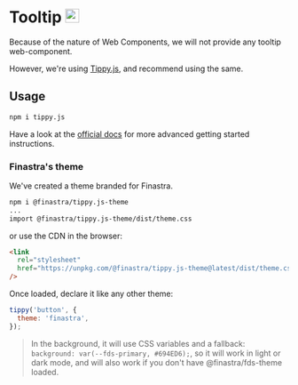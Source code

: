 # Tooltip <img src="https://atomiks.github.io/tippyjs/static/logo-ebc385458e03fdb24af078536af88065.svg" alt="Tippy.js" height="25" />

Because of the nature of Web Components, we will not provide any tooltip web-component.

However, we're using [Tippy.js](https://atomiks.github.io/tippyjs/), and recommend using the same.


## Usage 

```bash
npm i tippy.js
```

Have a look at the [official docs](https://atomiks.github.io/tippyjs/v6/getting-started/) for more advanced getting started instructions.

### Finastra's theme

We've created a theme branded for Finastra.

```bash
npm i @finastra/tippy.js-theme
...
import @finastra/tippy.js-theme/dist/theme.css
```

or use the CDN in the browser:

```html
<link
  rel="stylesheet"
  href="https://unpkg.com/@finastra/tippy.js-theme@latest/dist/theme.css"
/>
```

Once loaded, declare it like any other theme:

```js
tippy('button', {
  theme: 'finastra',
});
```

> In the background, it will use CSS variables and a fallback: `background: var(--fds-primary, #694ED6);`, so it will work in light or dark mode, and will also work if you don't have @finastra/fds-theme loaded.